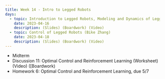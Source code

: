 ```yaml
---
title: Week 14 - Intro to Legged Robots
days:
  - topic: Introduction to Legged Robots, Modeling and Dynamics of Legged Robots (Jason Choi)
    date: 2023-04-16
    description: (Slides) (Boardwork) (Video)
  - topic: Control of Legged Robots (Bike Zhang)
    date: 2023-04-18
    description: (Slides) (Boardwork) (Video)
---
```


- Midterm
- Discussion 11: Optimal Control and Reinforcement Learning (Worksheet) (Video) ([Boardwork)
- Homework 6: Optimal Control and Reinforcement Learning, due 5/7 

<a id="Week15"></a>
